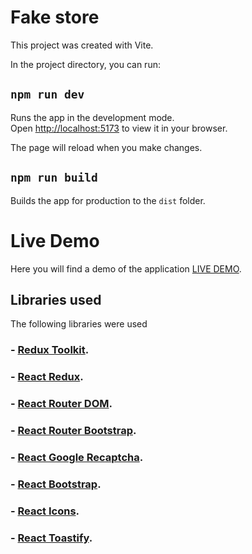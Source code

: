 # Fake store

This project was created with Vite.

In the project directory, you can run:

## `npm run dev`

Runs the app in the development mode.\
Open [http://localhost:5173](http://localhost:5173) to view it in your browser.

The page will reload when you make changes.

## `npm run build`

Builds the app for production to the `dist` folder.


# Live Demo

Here you will find a demo of the application [LIVE DEMO](https://glittering-crepe-28edc8.netlify.app/login).

## Libraries used
The following libraries were used

### - [Redux Toolkit](https://www.npmjs.com/package/@reduxjs/toolkit).
### - [React Redux](https://www.npmjs.com/package/react-redux).
### - [React Router DOM](https://www.npmjs.com/package/react-router-dom).
### - [React Router Bootstrap](https://www.npmjs.com/package/react-router-bootstrap).
### - [React Google Recaptcha](https://www.npmjs.com/package/react-google-recaptcha).
### - [React Bootstrap](https://www.npmjs.com/package/react-bootstrap).
### - [React Icons](https://www.npmjs.com/package/react-icons).
### - [React Toastify](https://www.npmjs.com/package/react-toastify).
